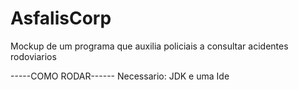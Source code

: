 # AsfalisCorp
Mockup de um programa que auxilia policiais a consultar acidentes rodoviarios

-----COMO RODAR------
Necessario: JDK e uma Ide
